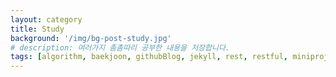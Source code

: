 ```yaml
---
layout: category
title: Study
background: '/img/bg-post-study.jpg'
# description: 여러가지 촘촘따리 공부한 내용을 저장합니다.
tags: [algorithm, baekjoon, githubBlog, jekyll, rest, restful, miniproject, error, spring, lombok, markdown, database, mongodb, reactjs, nodejs, docker, designpattern, opensource, openapi, hibernate, thymeleaf, ajax, javascript, java, network, interview, os, library, swagger, authentication, vuejs, web]
---
```

